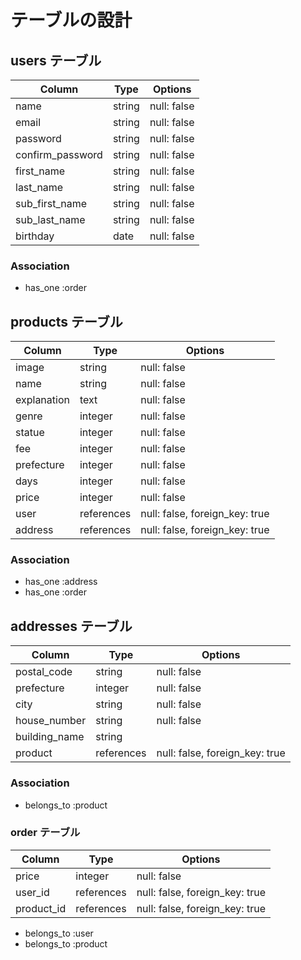 # テーブルの設計

## users テーブル

| Column           | Type     | Options     |
| ---------------  | -------- | ----------- |
| name             | string   | null: false |
| email            | string   | null: false |
| password         | string   | null: false |
| confirm_password | string   | null: false |
| first_name       | string   | null: false |
| last_name        | string   | null: false |
| sub_first_name   | string   | null: false |
| sub_last_name    | string   | null: false |
| birthday         | date     | null: false |

### Association

- has_one :order

## products テーブル
| Column      | Type       | Options                        |
| ----------- | ---------- | ------------------------------ |
| image       | string     | null: false                    |
| name        | string     | null: false                    |
| explanation | text       | null: false                    |
| genre       | integer    | null: false                    |
| statue      | integer    | null: false                    |
| fee         | integer    | null: false                    |
| prefecture  | integer    | null: false                    |
| days        | integer    | null: false                    |
| price       | integer    | null: false                    |
| user        | references | null: false, foreign_key: true |
| address     | references | null: false, foreign_key: true |

### Association

- has_one :address
- has_one :order

## addresses テーブル

| Column        | Type       | Options                        |
| ------------- | ---------- | ------------------------------ |
| postal_code   | string     | null: false                    |
| prefecture    | integer    | null: false                    |
| city          | string     | null: false                    |
| house_number  | string     | null: false                    |
| building_name | string     |                                |
| product       | references | null: false, foreign_key: true |

### Association

- belongs_to :product


### order テーブル

| Column        | Type       | Options                        |
| ------------- | ---------- | ------------------------------ |
| price         | integer    | null: false                    |
| user_id       | references | null: false, foreign_key: true |
| product_id    | references | null: false, foreign_key: true |

- belongs_to :user
- belongs_to :product
